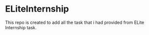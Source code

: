 # ELiteInternship
This repo is created to add all the task that i had provided from ELite Internship task.
